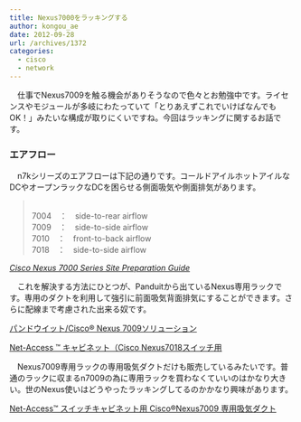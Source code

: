```yaml
---
title: Nexus7000をラッキングする
author: kongou_ae
date: 2012-09-28
url: /archives/1372
categories:
  - cisco
  - network
---
```

　仕事でNexus7009を触る機会がありそうなので色々とお勉強中です。ライセンスやモジュールが多岐にわたっていて「とりあえずこれでいけばなんでもOK！」みたいな構成が取りにくいですね。今回はラッキングに関するお話です。

### エアフロー

　n7kシリーズのエアフローは下記の通りです。コールドアイルホットアイルなDCやオープンラックなDCを困らせる側面吸気や側面排気があります。

<blockquote cite="  <!-- wpnl --><p> http://www.cisco.com/en/US/docs/switches/datacenter/hw/nexus7000/site_prep/guide/siteprep_rack.html">
  <br /> 7004　：　side-to-rear airflow<br /> 7009　：　side-to-side airflow<br /> 7010　：　front-to-back airflow<br /> 7018　：　side-to-side airflow </p>
</blockquote>

<cite><a href="http://www.cisco.com/en/US/docs/switches/datacenter/hw/nexus7000/site_prep/guide/siteprep_rack.html">Cisco Nexus 7000 Series Site Preparation Guide</a></cite>

　これを解決する方法にひとつが、Panduitから出ているNexus専用ラックです。専用のダクトを利用して強引に前面吸気背面排気にすることができます。さらに配線まで考慮された出来る奴です。

<a href="http://ncg.panduit.co.jp/products/new/nexus7009/product.html" title="パンドウイット/Cisco® Nexus 7009ソリューション" target="_blank">パンドウイット/Cisco® Nexus 7009ソリューション</a>
  
<a href="http://ncg.panduit.co.jp/pdf/sekou/CM385A-JP.pdf" title="Net-Access ™ キャビネット（Cisco Nexus7018スイッチ用" target="_blank">Net-Access ™ キャビネット（Cisco Nexus7018スイッチ用</a>

　Nexus7009専用ラックの専用吸気ダクトだけも販売しているみたいです。普通のラックに収まるn7009の為に専用ラックを買わなくていいのはかなり大きい。世のNexus使いはどうやったラッキングしてるのかかなり興味があります。

<a href="http://ncg.panduit.co.jp/pdf/PJ12-257.pdf" title="Net-Access™ スイッチキャビネット用 Cisco ® Nexus7009 専用吸気ダクト" target="_blank">Net-Access™ スイッチキャビネット用 Cisco®Nexus7009 専用吸気ダクト</a>